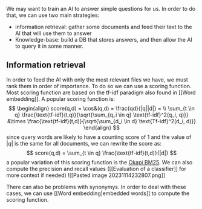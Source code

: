 
We may want to train an AI to answer simple questions for us. In order to do that, we can use two main strategies:
- information retrieval: gather some documents and feed their text to the AI that will use them to answer
- Knowledge-base: build a DB that stores answers, and then allow the AI to query it in some manner. 

## Information retrieval

In order to feed the AI with only the most relevant files we have, we must rank them in order of importance. To do so we can use a scoring function. Most scoring function are based on the tf-idf paradigm also found in [[Word embedding]]. A popular scoring function is:
$$
\begin{align}
score(q,d) = \cos&(q,d) = \frac{qd}{|q||d|}  = \\
\sum_{t \in q} \frac{\text{tf-idf}(t,q)}{\sqrt{\sum_{q_i \in q} \text{tf-idf}^2(q_i, q)}} &\times \frac{\text{tf-idf}(t,d)}{\sqrt{\sum_{d_i \in d} \text{Tf-idf}^2(d_i, d)}}
\end{align}
$$
since query words are likely to have a counting score of 1 and the value of $|q|$ is the same for all documents, we can rewrite the score as:
$$
score(q,d) = \sum_{t \in q} \frac{\text{tf-idf}(t,d)}{|d|}
$$
a popular variation of this scoring function is the [Okapi BM25](https://en.wikipedia.org/wiki/Okapi_BM25). 
We can also compute the precision and recall values ([[Evaluation of a classifier]] for more context if needed)
![[Pasted image 20231114232807.png]]

There can also be problems with synonymys. In order to deal with these cases, we can use [[Word embedding|embedded words]] to compute the scoring function.